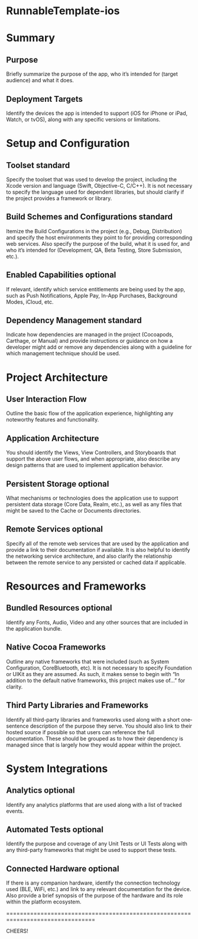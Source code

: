 # RunnableTemplate-ios

# Summary

## Purpose

Briefly summarize the purpose of the app, who it’s intended for (target audience) and what it does.

## Deployment Targets

Identify the devices the app is intended to support (iOS for iPhone or iPad, Watch, or tvOS), along with any specific versions or limitations.

# Set­up and Configuration

## Toolset standard

Specify the toolset that was used to develop the project, including the Xcode version and language (Swift, Objective­-C, C/C++). It is not necessary to specify the language used for dependent libraries, but should clarify if the project provides a framework or library.

## Build Schemes and Configurations standard

Itemize the Build Configurations in the project (e.g., Debug, Distribution) and specify the host environments they point to for providing corresponding web services. Also specify the purpose of the build, what it is used for, and who it’s intended for (Development, QA, Beta Testing, Store Submission, etc.).

## Enabled Capabilities optional

If relevant, identify which service entitlements are being used by the app, such as Push Notifications, Apple Pay, In­-App Purchases, Background Modes, iCloud, etc.

  

## Dependency Management standard

Indicate how dependencies are managed in the project (Cocoapods, Carthage, or Manual) and provide instructions or guidance on how a developer might add or remove any dependencies along with a guideline for which management technique should be used.

  

# Project Architecture

## User Interaction Flow

Outline the basic flow of the application experience, highlighting any noteworthy features and functionality.

## Application Architecture

You should identify the Views, View Controllers, and Storyboards that support the above user flows, and when appropriate, also describe any design patterns that are used to implement application behavior.

## Persistent Storage optional

What mechanisms or technologies does the application use to support persistent data storage (Core Data, Realm, etc.), as well as any files that might be saved to the Cache or Documents directories.

## Remote Services optional

Specify all of the remote web services that are used by the application and provide a link to their documentation if available. It is also helpful to identify the networking service architecture, and also clarify the relationship between the remote service to any persisted or cached data if applicable.

# Resources and Frameworks

## Bundled Resources optional

Identify any Fonts, Audio, Video and any other sources that are included in the application bundle.

## Native Cocoa Frameworks

Outline any native frameworks that were included (such as System Configuration, CoreBluetooth, etc). It is not necessary to specify Foundation or UIKit as they are assumed. As such, it makes sense to begin with “In addition to the default native frameworks, this project makes use of...” for clarity.

## Third­ Party Libraries and Frameworks

Identify all third­-party libraries and frameworks used along with a short one­ sentence description of the purpose they serve. You should also link to their hosted source if possible so that users can reference the full documentation. These should be grouped as to how their dependency is managed since that is largely how they would appear within the project.

  

# System Integrations

## Analytics optional

Identify any analytics platforms that are used along with a list of tracked events.

  

## Automated Tests optional

Identify the purpose and coverage of any Unit Tests or UI Tests along with any third­-party frameworks that might be used to support these tests.

  

## Connected Hardware optional

If there is any companion hardware, identify the connection technology used (BLE, Wi­Fi, etc.) and link to any relevant documentation for the device. Also provide a brief synopsis of the purpose of the hardware and its role within the platform ecosystem.

================================================================================  
  

CHEERS!
